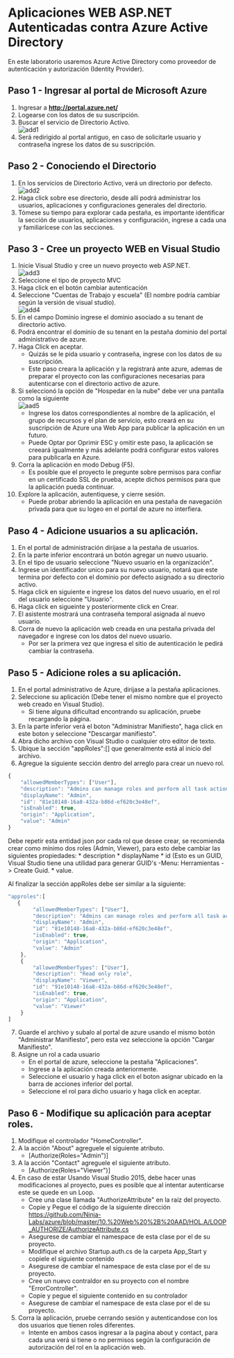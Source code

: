 ﻿
# Aplicaciones WEB ASP.NET Autenticadas contra Azure Active Directory
En este laboratorio usaremos Azure Active Directory como proveedor de autenticación y autorización (Identity Provider).

## Paso 1 - Ingresar al portal de Microsoft Azure
1. Ingresar a **http://portal.azure.net/**
1. Logearse con los datos de su suscripción.
1. Buscar el servicio de Directorio Activo. <br/>![add1](img/01.jpg)
2. Será redirigido al portal antiguo, en caso de solicitarle usuario y contraseña ingrese los datos de su suscripción.

## Paso 2 - Conociendo el Directorio
1. En los servicios de Directorio Activo, verá un directorio por defecto. <br/>![add2](img/02.jpg)
1. Haga click sobre ese directorio, desde allí podrá administrar los usuarios, aplicaciones y configuraciones generales del directorio.
2. Tómese su tiempo para explorar cada pestaña, es importante identificar la sección de usuarios, aplicaciones y configuración, ingrese a cada una y familiarícese con las secciones.

## Paso 3 - Cree un proyecto WEB en Visual Studio
1. Inicie Visual Studio y cree un nuevo proyecto web ASP.NET. <br/>![add3](img/03.jpg)
2. Seleccione el tipo de proyecto MVC
3. Haga click en el botón cambiar autenticación
4. Seleccione "Cuentas de Trabajo y escuela" (El nombre podría cambiar según la versión de visual studio). <br/>![add4](img/04.jpg)
5. En el campo Dominio ingrese el dominio asociado a su tenant de directorio activo.
6. Podrá encontrar el dominio de su tenant en la pestaña dominio del portal administrativo de azure.
7. Haga Click en aceptar.
    * Quizás se le pida usuario y contraseña, ingrese con los datos de su suscripción.
    * Este paso creara la aplicación y la registrará ante azure, ademas de preparar el proyecto con las configuraciones necesarias para autenticarse con el directorio activo de azure.
8. Si seleccionó la opción de "Hospedar en la nube" debe ver una pantalla como la siguiente <br/>![aad5](img/05.jpg)
	* Ingrese los datos correspondientes al nombre de la aplicación, el grupo de recursos y el plan de servicio, esto creará en su suscripción de Azure una Web App para publicar la aplicación en un futuro.
	* Puede Optar por Oprimir ESC y omitir este paso, la aplicación se creeará igualmente y más adelante podrá configurar estos valores para publicarla en Azure.
8. Corra la aplicación en modo Debug (F5).
    * Es posible que el proyecto le pregunte sobre permisos para confiar en un certificado SSL de prueba, acepte dichos permisos para que la aplicación pueda continuar.
9. Explore la aplicación, autentiquese, y cierre sesión.
    * Puede probar abriendo la aplicación en una pestaña de navegación privada para que su logeo en el portal de azure no interfiera.

## Paso 4 - Adicione usuarios a su aplicación.
1. En el portal de administración dirijase a la pestaña de usuarios.
2. En la parte inferior encontrará un botón agregar un nuevo usuario.
3. En el tipo de usuario seleccione "Nuevo usuario en la organización".
4. Ingrese un identificador unico para su nuevo usuario, notará que este termina por defecto con el dominio por defecto asignado a su directorio activo.
5. Haga click en siguiente e ingrese los datos del nuevo usuario, en el rol del usuario seleccione "Usuario".
6. Haga click en sigueinte y posteriormente click en Crear.
7. El asistente mostrará una contraseña temporal asignada al nuevo usuario.
8. Corra de nuevo la aplicación web creada en una pestaña privada del navegador e ingrese con los datos del nuevo usuario.
    * Por ser la primera vez que ingresa el sitio de autenticación le pedirá cambiar la contraseña.

## Paso 5 - Adicione roles a su aplicación.
1. En el portal administrativo de Azure, dirijase a la pestaña aplicaciones.
2. Seleccione su aplicación (Debe tener el mismo nombre que el proyecto web creado en Visual Studio).
    * Si tiene alguna dificultad encontrando su aplicación, pruebe recargando la página.
3. En la parte inferior verá el boton "Administrar Manifiesto", haga click en este boton y seleccione "Descargar manifiesto".
4. Abra dicho archivo con Visual Studio o cualquier otro editor de texto.
5. Ubique la sección "appRoles":[] que generalmente está al inicio del archivo.
6. Agregue la siguiente sección dentro del arreglo para crear un nuevo rol.

```javascript
{
    "allowedMemberTypes": ["User"],
    "description": "Admins can manage roles and perform all task actions.",
    "displayName": "Admin",
    "id": "81e10148-16a8-432a-b86d-ef620c3e48ef",
    "isEnabled": true,
    "origin": "Application",
    "value": "Admin"
}
```

Debe repetir esta entidad json por cada rol que desee crear, se recomienda crear como mínimo dos roles (Admin, Viewer), para esto debe cambiar las siguientes propiedades: 
    * description
    * displayName
    * id (Esto es un GUID, Visual Studio tiene una utilidad para generar GUID's -Menu: Herramientas -> Create Guid.
    * value.

Al finalizar la sección appRoles debe ser similar a la siguiente:

```javascript
"approles":[
   {
        "allowedMemberTypes": ["User"],
        "description": "Admins can manage roles and perform all task actions.",
        "displayName": "Admin",
        "id": "81e10148-16a8-432a-b86d-ef620c3e48ef",
        "isEnabled": true,
        "origin": "Application",
        "value": "Admin"
    }, 
    {
        "allowedMemberTypes": ["User"],
        "description": "Read only role",
        "displayName": "Viewer",
        "id": "91e10148-16a8-432a-b86d-ef620c3e48ef",
        "isEnabled": true,
        "origin": "Application",
        "value": "Viewer"
    }
]
```

7. Guarde el archivo y subalo al portal de azure usando el mismo botón "Administrar Manifiesto", pero esta vez seleccione la opción "Cargar Manifiesto".
8. Asigne un rol a cada usuario
    * En el portal de azure, seleccione la pestaña "Aplicaciones".
    * Ingrese a la aplicación creada anteriormente.
    * Seleccione el usuario y haga click en el boton asignar ubicado en la barra de acciones inferior del portal.
    * Seleccione el rol para dicho usuario y haga click en aceptar.

## Paso 6 - Modifique su aplicación para aceptar roles.

1. Modifique el controlador "HomeController".
2. A la acción "About" agreguele el siguiente atributo.
    * [Authorize(Roles="Admin")]
3. A la acción "Contact" agreguele el siguiente atributo.
    * [Authorize(Roles="Viewer")]
4. En caso de estar Usando Visual Studio 2015, debe hacer unas modificaciones al proyecto, pues es posible que al intentar autenticarse este se quede en un Loop.
	* Cree una clase llamada "AuthorizeAttribute" en la raíz del proyecto.
	* Copie y Pegue el código de la siguiente dirección https://github.com/Ninja-Labs/azure/blob/master/10.%20Web%20%2B%20AAD/HOL.A/LOOP_AUTHORIZE/AuthorizeAttribute.cs
	* Asegurese de cambiar el namespace de esta clase por el de su proyecto.
	* Modifique el archivo Startup.auth.cs de la carpeta App_Start y copiele el siguiente contenido
	* Asegurese de cambiar el namespace de esta clase por el de su proyecto.
	* Cree un nuevo contraldor en su proyecto con el nombre "ErrorController".
	* Copie y pegue el siguiente contenido en su controlador 
	* Asegurese de cambiar el namespace de esta clase por el de su proyecto.
5. Corra la aplicación, pruebe cerrando sesión y autenticandose con los dos usuarios que tienen roles diferentes.
    * Intente en ambos casos ingresar a la pagina about y contact, para cada una verá si tiene o no permisos según la configuración de autorización del rol en la aplicación web.